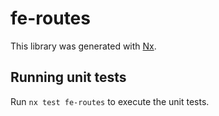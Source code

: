 # fe-routes

This library was generated with [Nx](https://nx.dev).

## Running unit tests

Run `nx test fe-routes` to execute the unit tests.
